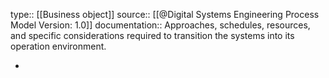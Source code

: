 type:: [[Business object]]
source:: [[@Digital Systems Engineering Process Model Version: 1.0]]
documentation:: Approaches, schedules, resources, and specific considerations required to transition the systems into its operation environment.

-